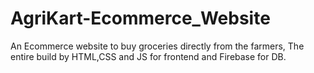 # AgriKart-Ecommerce_Website
An Ecommerce website to buy groceries directly from the farmers, The entire build by HTML,CSS and JS for frontend and Firebase for DB.
